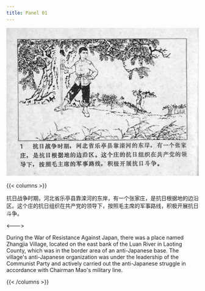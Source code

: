 ```yaml
---
title: Panel 01
---
```


![niqiu page](./../../../images/niqiu/seifert0397_nqkg_0005_001.jpg)

{{< columns >}}

抗日战争时期，河北省乐亭县靠滦河的东岸，有一个张家庄，是抗日根据地的边沿区。这个庄的抗日组织在共产党的领导下，按照毛主席的军事路线，积极开展抗日斗争。

<--->

During the War of Resistance Against Japan, there was a place named Zhangjia Village, located on the east bank of the Luan River in Laoting County, which was in the border area of an anti-Japanese base. The village's anti-Japanese organization was under the leadership of the Communist Party and actively carried out the anti-Japanese struggle in accordance with Chairman Mao's military line.

{{< /columns >}}